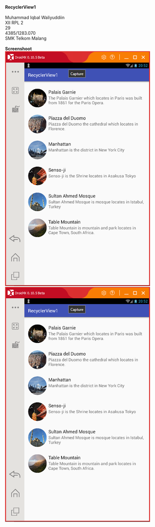 <b>RecyclerView1</b>
<br><br>Muhammad Iqbal Waliyuddiin<br>XII RPL 2<br>29<br>4385/1283.070<br>SMK Telkom Malang
<br><br><b>Screenshoot</b>
<br>![Gambar](https://raw.githubusercontent.com/iqbalwaliyuddiin/RecyclerView1/master/RV1.0.png)
<br>![Gambar](https://raw.githubusercontent.com/iqbalwaliyuddiin/RecyclerView1/master/RV1.0.png)
